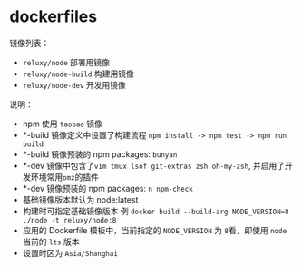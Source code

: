 # dockerfiles

镜像列表：
- `reluxy/node` 部署用镜像
- `reluxy/node-build` 构建用镜像
- `reluxy/node-dev` 开发用镜像

说明：

- npm 使用 `taobao` 镜像
- *-build 镜像定义中设置了构建流程 `npm install -> npm test -> npm run build`
- *-build 镜像预装的 npm  packages: `bunyan`
- *-dev 镜像中包含了`vim tmux lsof git-extras zsh oh-my-zsh`, 并启用了开发环境常用`omz`的插件
- *-dev 镜像预装的 npm  packages: `n npm-check`
- 基础镜像版本默认为 node:latest
- 构建时可指定基础镜像版本 例 `docker build --build-arg NODE_VERSION=8 ./node -t reluxy/node:8`
- 应用的 Dockerfile 模板中，当前指定的 `NODE_VERSION` 为 `8`看，即使用 `node` 当前的 `lts` 版本
- 设置时区为 `Asia/Shanghai`